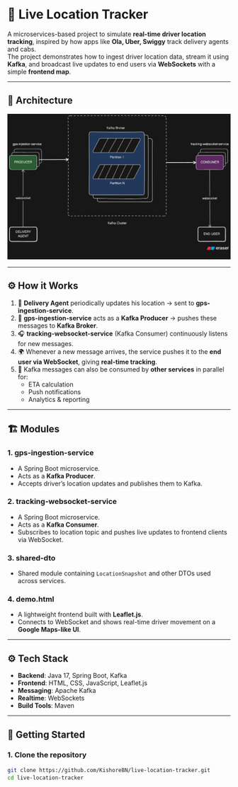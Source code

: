 # 🚖 Live Location Tracker

A microservices-based project to simulate **real-time driver location tracking**, inspired by how apps like **Ola, Uber, Swiggy** track delivery agents and cabs.  
The project demonstrates how to ingest driver location data, stream it using **Kafka**, and broadcast live updates to end users via **WebSockets** with a simple **frontend map**.

---

## 📌 Architecture

![High-level Design](./High-level-design.png)

---

## ⚙️ How it Works

1. 🚴 **Delivery Agent** periodically updates his location → sent to **gps-ingestion-service**.  
2. 📡 **gps-ingestion-service** acts as a **Kafka Producer** → pushes these messages to **Kafka Broker**.  
3. 🎧 **tracking-websocket-service** (Kafka Consumer) continuously listens for new messages.  
4. 🌍 Whenever a new message arrives, the service pushes it to the **end user via WebSocket**, giving **real-time tracking**.  
5. 🔄 Kafka messages can also be consumed by **other services** in parallel for:  
   - ETA calculation  
   - Push notifications  
   - Analytics & reporting  

---

## 🏗️ Modules

### 1. gps-ingestion-service
- A Spring Boot microservice.  
- Acts as a **Kafka Producer**.  
- Accepts driver’s location updates and publishes them to Kafka.  

### 2. tracking-websocket-service
- A Spring Boot microservice.  
- Acts as a **Kafka Consumer**.  
- Subscribes to location topic and pushes live updates to frontend clients via WebSocket.  

### 3. shared-dto
- Shared module containing `LocationSnapshot` and other DTOs used across services.  

### 4. demo.html
- A lightweight frontend built with **Leaflet.js**.  
- Connects to WebSocket and shows real-time driver movement on a **Google Maps-like UI**.  

---

## ⚙️ Tech Stack

- **Backend**: Java 17, Spring Boot, Kafka  
- **Frontend**: HTML, CSS, JavaScript, Leaflet.js  
- **Messaging**: Apache Kafka  
- **Realtime**: WebSockets  
- **Build Tools**: Maven  

---

## 🚀 Getting Started

### 1. Clone the repository
```bash
git clone https://github.com/KishoreBN/live-location-tracker.git
cd live-location-tracker
